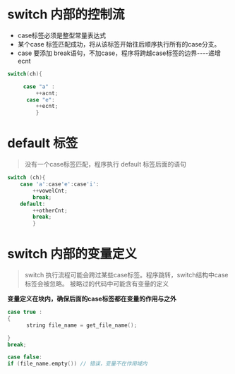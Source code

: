 # switch 内部的控制流


* case标签必须是整型常量表达式
* 某个case 标签匹配成功，将从该标签开始往后顺序执行所有的case分支。
* case 要添加 break语句，不加case，程序将跨越case标签的边界----递增ecnt

```cpp
switch(ch){

     case "a" :
         ++acnt;
      case "e":
         ++ecnt;
         }
```
    
    
    


# default 标签
> 没有一个case标签匹配，程序执行 default 标签后面的语句

```cpp
switch (ch){
    case 'a':case'e':case'i':
        ++vowelCnt;
        break;
    default:
        ++otherCnt;
        break;
        }

```

# switch 内部的变量定义
> switch 执行流程可能会跨过某些case标签。程序跳转，switch结构中case标签会被忽略。
> 被略过的代码中可能含有变量的定义

**变量定义在块内，确保后面的case标签都在变量的作用与之外**

```cpp
case true :
{
      string file_name = get_file_name();

}
break;

case false:
if (file_name.empty()) // 错误，变量不在作用域内


```









         
         
         


